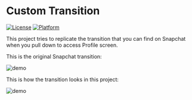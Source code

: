 # Custom Transition

[![License](https://img.shields.io/cocoapods/l/ElasticTransition.svg?style=flat)](http://cocoapods.org/pods/ElasticTransition)
[![Platform](https://img.shields.io/cocoapods/p/ElasticTransition.svg?style=flat)](http://cocoapods.org/pods/ElasticTransition)

This project tries to replicate the transition that you can find on Snapchat when you pull down to access Profile screen.

This is the original Snapchat transition:

![demo](http://microedition.biz/download/GitHub/ezgif.com-video-to-gif-3.gif)

This is how the transition looks in this project:

![demo](http://microedition.biz/download/GitHub/ezgif.com-video-to-gif-2.gif)
